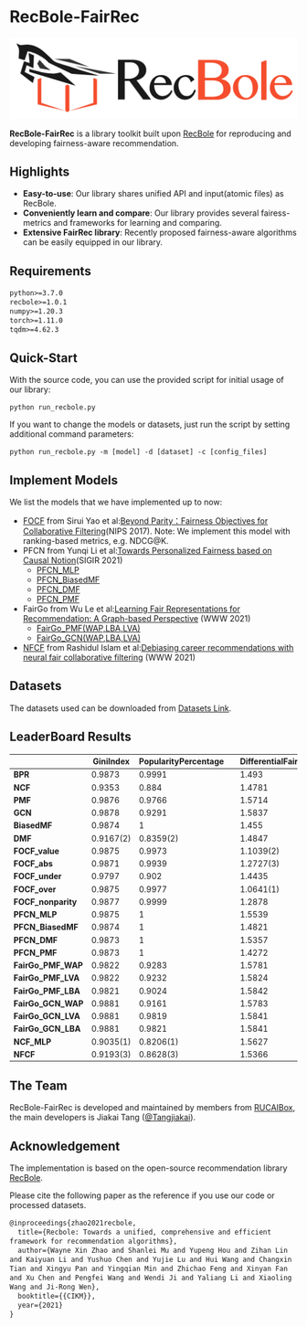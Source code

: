 # RecBole-FairRec

![logo](asset/logo.png)

**RecBole-FairRec** is a library toolkit built upon [RecBole](https://recbole.io) for reproducing and developing fairness-aware recommendation.

## Highlights

- **Easy-to-use**: Our library shares unified API and input(atomic files) as RecBole.
- **Conveniently learn and compare**: Our library provides several fairess-metrics and frameworks for learning and comparing.
- **Extensive FairRec library**: Recently proposed fairness-aware algorithms can be easily equipped in our library.

## Requirements

```
python>=3.7.0
recbole>=1.0.1
numpy>=1.20.3
torch>=1.11.0
tqdm>=4.62.3
```

## Quick-Start

With the source code, you can use the provided script for initial usage of our library:

```
python run_recbole.py
```
If you want to change the models or datasets, just run the script by setting additional command parameters:
```
python run_recbole.py -m [model] -d [dataset] -c [config_files]
```

## Implement Models

We list the models that we have implemented up to now:

- [FOCF](recbole/model/fair_recommender/focf.py) from Sirui Yao et al:[Beyond Parity：Fairness Objectives for Collaborative Filtering](https://proceedings.neurips.cc/paper/2017/hash/e6384711491713d29bc63fc5eeb5ba4f-Abstract.html)(NIPS 2017). Note: We implement this model with ranking-based metrics, e.g. NDCG@K.
- PFCN from Yunqi Li et al:[Towards Personalized Fairness based on Causal Notion](https://dl.acm.org/doi/abs/10.1145/3404835.3462966?casa_token=zzHePKuKP6AAAAAA:YzZp_qUbzsgd3TXWCAGSRAfEHO2oM0_BuWZ5uZlfj_rudqKGYq8douOaZ0GoizxP54jtz3JDFw725xo)(SIGIR 2021)
  - [PFCN_MLP](recbole/model/fair_recommender/pfcn_mlp.py)
  - [PFCN_BiasedMF](recbole/model/fair_recommender/pfcn_biasedmf.py)
  - [PFCN_DMF](recbole/model/fair_recommender/pfcn_dmf.py)
  - [PFCN_PMF](recbole/model/fair_recommender/pfcn_pmf.py)
- FairGo from Wu Le et al:[Learning Fair Representations for Recommendation: A Graph-based Perspective](https://dl.acm.org/doi/abs/10.1145/3442381.3450015?casa_token=MACP_5U-E6sAAAAA:L-dsEbdusWfmzF06OnATJhF2OXbjfu6el37nC-cGMjev4jGH_TBUedXyAhpfcBMyCyhyxOxLQkxqe_w) (WWW 2021) 
  - [FairGo_PMF(WAP,LBA,LVA)](recbole/model/fair_recommender/fairgo_pmf.py)
  - [FairGo_GCN(WAP,LBA,LVA)](recbole/model/fair_recommender/fairgo_gcn.py)
- [NFCF](recbole/model/fair_recommender/nfcf.py) from Rashidul Islam et al:[Debiasing career recommendations with neural fair collaborative filtering](https://dl.acm.org/doi/abs/10.1145/3442381.3449904?casa_token=ZzbZbC-Fn_oAAAAA:6KCSThLs7UsT9s0ZzeSryT3Mry067KeTiNdurfa9Q9UHWY7fLGgmjPtQy9i1zU1Yqm4Xf46NVYVuu40) (WWW 2021) 

## Datasets

 The datasets used can be downloaded from [Datasets Link](https://drive.google.com/drive/folders/1W6fvJN9ZjuyeqsIuUeodDJk_ajajHkoG).

## LeaderBoard Results

|                    | **GiniIndex** | **PopularityPercentage** |   | **DifferentialFairness** | **ValueUnfairness** | **AbsoluteUnfairness** | **UnderUnfairness** | **OverUnfairness** | **NonParityUnfairness** |   | **NDCG@5** | **Recall@5** | **Hit@5** | **MRR@5** |
|--------------------|---------------|--------------------------|---|--------------------------|---------------------|------------------------|---------------------|--------------------|-------------------------|---|------------|--------------|-----------|-----------|
| **BPR**            | 0.9873        | 0.9991                   |   | 1.493                    | 0.1308              | 0.1024                 | 0.0406              | 0.0903             | 0.0189                  |   | 0.263      | 0.1347       | 0.6518    | 0.4317    |
| **NCF**            | 0.9353        | 0.884                    |   | 1.4781                   | 0.0824(1)           | 0.0548(1)              | 0.0439              | 0.0384             | 0.0101                  |   | 0.4717     | 0.2538       | 0.8972    | 0.6762    |
| **PMF**            | 0.9876        | 0.9766                   |   | 1.5714                   | 0.1293              | 0.1139                 | 0.0203              | 0.109              | 0.0013(2)               |   | 0.2196     | 0.1209       | 0.5944    | 0.3717    |
| **GCN**            | 0.9878        | 0.9291                   |   | 1.5837                   | 0.13                | 0.1177                 | 0.0128              | 0.1172             | 0.01                    |   | 0.1982     | 0.1045       | 0.554     | 0.3428    |
| **BiasedMF**       | 0.9874        | 1                        |   | 1.455                    | 0.127               | 0.0926(3)              | 0.0318              | 0.0952             | 0.0149                  |   | 0.2643     | 0.1381       | 0.6627    | 0.4322    |
| **DMF**            | 0.9167(2)     | 0.8359(2)                |   | 1.4847                   | 0.1055(3)           | 0.0948                 | 0.0083(2)           | 0.0972             | 0.0068                  |   | 0.4882(3)  | 0.2663(3)    | 0.9028(3) | 0.7011    |
| **FOCF_value**     | 0.9875        | 0.9973                   |   | 1.1039(2)                | 0.1275              | 0.1051                 | 0.1107              | 0.0168(2)          | 0.0204                  |   | 0.2422     | 0.1299       | 0.6316    | 0.405     |
| **FOCF_abs**       | 0.9871        | 0.9939                   |   | 1.2727(3)                | 0.1287              | 0.1051                 | 0.1045              | 0.0242(3)          | 0.0061                  |   | 0.2407     | 0.129        | 0.6291    | 0.4034    |
| **FOCF_under**     | 0.9797        | 0.902                    |   | 1.4435                   | 0.1287              | 0.104                  | 0.0295              | 0.0992             | 0.0051                  |   | 0.2375     | 0.1353       | 0.6247    | 0.4055    |
| **FOCF_over**      | 0.9875        | 0.9977                   |   | 1.0641(1)                | 0.1274              | 0.1055                 | 0.1125              | 0.0149(1)          | 0.0297                  |   | 0.2425     | 0.1301       | 0.6325    | 0.4053    |
| **FOCF_nonparity** | 0.9877        | 0.9999                   |   | 1.2878                   | 0.1267              | 0.0895(2)              | 0.071               | 0.0556             | 0.0004(1)               |   | 0.2569     | 0.1381       | 0.6594    | 0.4253    |
| **PFCN_MLP**       | 0.9875        | 1                        |   | 1.5539                   | 0.1283              | 0.1277                 | 0.0003(1)           | 0.128              | 0.0035                  |   | 0.2621     | 0.1371       | 0.6578    | 0.4309    |
| **PFCN_BiasedMF**  | 0.9874        | 1                        |   | 1.4821                   | 0.1283              | 0.0984                 | 0.0395              | 0.0888             | 0.0071                  |   | 0.2644     | 0.1384       | 0.6629    | 0.434     |
| **PFCN_DMF**       | 0.9873        | 1                        |   | 1.5357                   | 0.1277              | 0.1071                 | 0.0284              | 0.0993             | 0.0018(3)               |   | 0.2578     | 0.1351       | 0.654     | 0.422     |
| **PFCN_PMF**       | 0.9873        | 1                        |   | 1.4272                   | 0.1261              | 0.096                  | 0.0223              | 0.1038             | 0.0101                  |   | 0.2608     | 0.1374       | 0.6642    | 0.4296    |
| **FairGo_PMF_WAP** | 0.9822        | 0.9283                   |   | 1.5781                   | 0.1321              | 0.1171                 | 0.0166              | 0.1156             | 0.0057                  |   | 0.2187     | 0.1283       | 0.5922    | 0.3691    |
| **FairGo_PMF_LVA** | 0.9822        | 0.9232                   |   | 1.5824                   | 0.1321              | 0.1198                 | 0.0143              | 0.1179             | 0.007                   |   | 0.2127     | 0.1199       | 0.5781    | 0.3651    |
| **FairGo_PMF_LBA** | 0.9821        | 0.9024                   |   | 1.5842                   | 0.1322              | 0.1203                 | 0.0139              | 0.1183             | 0.0056                  |   | 0.2109     | 0.1156       | 0.577     | 0.3624    |
| **FairGo_GCN_WAP** | 0.9881        | 0.9161                   |   | 1.5783                   | 0.1304              | 0.1156                 | 0.0175              | 0.1128             | 0.0081                  |   | 0.1699     | 0.0968       | 0.5051    | 0.3024    |
| **FairGo_GCN_LVA** | 0.9881        | 0.9819                   |   | 1.5841                   | 0.1304              | 0.118                  | 0.0143              | 0.1161             | 0.0051                  |   | 0.1939     | 0.1111       | 0.552     | 0.3252    |
| **FairGo_GCN_LBA** | 0.9881        | 0.9821                   |   | 1.5841                   | 0.1304              | 0.118                  | 0.0143              | 0.1161             | 0.0051                  |   | 0.1938     | 0.1111       | 0.5518    | 0.3251    |
| **NCF_MLP**        | 0.9035(1)     | 0.8206(1)                |   | 1.5627                   | 0.1054(2)           | 0.0942                 | 0.009               | 0.0965             | 0.0043                  |   | 0.5051(1)  | 0.2756(1)    | 0.9154(1) | 0.7109    |
| **NFCF**           | 0.9193(3)     | 0.8628(3)                |   | 1.5366                   | 0.1151              | 0.0974                 | 0.0133              | 0.1018             | 0.0045                  |   | 0.4927(2)  | 0.2693(2)    | 0.9094(2) | 0.7022    |

## The Team
RecBole-FairRec is developed and maintained by members from [RUCAIBox](http://aibox.ruc.edu.cn/), the main developers is Jiakai Tang ([@Tangjiakai](https://github.com/TangJiakai)).

## Acknowledgement

The implementation is based on the open-source recommendation library [RecBole](https://github.com/RUCAIBox/RecBole).

Please cite the following paper as the reference if you use our code or processed datasets.

```
@inproceedings{zhao2021recbole,
  title={Recbole: Towards a unified, comprehensive and efficient framework for recommendation algorithms},
  author={Wayne Xin Zhao and Shanlei Mu and Yupeng Hou and Zihan Lin and Kaiyuan Li and Yushuo Chen and Yujie Lu and Hui Wang and Changxin Tian and Xingyu Pan and Yingqian Min and Zhichao Feng and Xinyan Fan and Xu Chen and Pengfei Wang and Wendi Ji and Yaliang Li and Xiaoling Wang and Ji-Rong Wen},
  booktitle={{CIKM}},
  year={2021}
}
